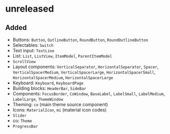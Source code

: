 <!--
SPDX-FileCopyrightText: 2022 Florian Blasius <co_sl@tutanota.com>
SPDX-License-Identifier: MIT
-->

# unreleased

## Added

* Buttons: `Button`, `OutlineButton`, `RoundButton`, `RoundOutlineButton`
* Selectables: `Switch`
* Text input: `TextLine`
* List: `List`, `ListView`, `ItemModel`, `ParentItemModel` 
* `ScrollView`
* Layout components: `VerticalSeparator`, `HorizontalSeparator`, `Spacer`, `VerticalSpacerMedium`,
    `VerticalSpacerLarge`, `HorizontalSpacerSmall`, `HorizontalSpacerMedium`, `HorizontalSpacerLarge`
* Keyboard: `Keyboard`, `KeyboardPage`
* Building blocks: `HeaderBar`, `SideBar`
* Components: `FocusBorder`, `CoWindow`, `BaseLabel`, `LabelSmall`, `LabelMedium`, `LabelLarge`, `ThemeWindow`
* Theming: `co` (main theme source component)
* Icons: `MaterialIcon`, `mi` (material icon codes)
* `Slider`
* co: `Theme`
* `ProgressBar`
